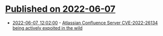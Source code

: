 # [Published on 2022-06-07](index.md)

* [2022-06-07, 12:02:00](https://news.ycombinator.com/item?id=31652889) - [Atlassian Confluence Server CVE-2022-26134 being actively expoited in the wild](https://www.greynoise.io/blog/observed-in-the-wild-atlassian-confluence-server-cve-2022-26134)
